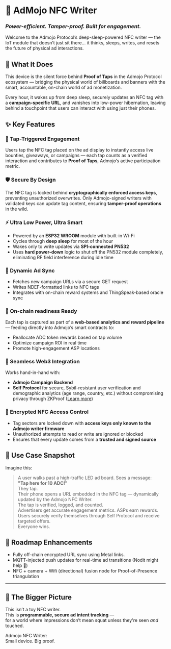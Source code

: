 # 🧠 AdMojo NFC Writer  
### *Power-efficient. Tamper-proof. Built for engagement.*

Welcome to the Admojo Protocol’s deep-sleep-powered NFC writer — the IoT module that doesn’t just sit there… it thinks, sleeps, writes, and resets the future of physical ad interactions.

## 🚀 What It Does

This device is the silent force behind **Proof of Taps** in the Admojo Protocol ecosystem — bridging the physical world of billboards and banners with the smart, accountable, on-chain world of ad monetization.

Every hour, it wakes up from deep sleep, securely updates an NFC tag with a **campaign-specific URL**, and vanishes into low-power hibernation, leaving behind a touchpoint that users can interact with using just their phones.

## ✨ Key Features

### 🎯 Tap-Triggered Engagement
Users tap the NFC tag placed on the ad display to instantly access live bounties, giveaways, or campaigns — each tap counts as a verified interaction and contributes to **Proof of Taps**, Admojo’s active participation metric.

### 🛡️ Secure By Design
The NFC tag is locked behind **cryptographically enforced access keys**, preventing unauthorized overwrites. Only Admojo-signed writers with validated keys can update tag content, ensuring **tamper-proof operations** in the wild.

### ⚡ Ultra Low Power, Ultra Smart
- Powered by an **ESP32 WROOM** module with built-in Wi-Fi
- Cycles through **deep sleep** for most of the hour
- Wakes only to write updates via **SPI-connected PN532**
- Uses **hard power-down** logic to shut off the PN532 module completely, eliminating RF field interference during idle time

### 🔁 Dynamic Ad Sync
- Fetches new campaign URLs via a secure GET request
- Writes NDEF-formatted links to NFC tags
- Integrates with on-chain reward systems and ThingSpeak-based oracle sync

### 🧠 On-chain readiness Ready
Each tap is captured as part of a **web-based analytics and reward pipeline** — feeding directly into Admojo’s smart contracts to:
- Reallocate ADC token rewards based on tap volume
- Optimize campaign ROI in real time
- Promote high-engagement ASP locations

### 📡 Seamless Web3 Integration
Works hand-in-hand with:
- **Admojo Campaign Backend**
- **Self Protocol** for secure, Sybil-resistant user verification and demographic analytics (age range, country, etc.) without compromising privacy through ZKProof ([Learn more](https://docs.self.xyz/))

### 🔐 Encrypted NFC Access Control
- Tag sectors are locked down with **access keys only known to the Admojo writer firmware**
- Unauthorized attempts to read or write are ignored or blocked
- Ensures that every update comes from a **trusted and signed source**

## 🧩 Use Case Snapshot

Imagine this:

> A user walks past a high-traffic LED ad board. Sees a message:  
> **"Tap here for 10 ADC!"**  
> They tap.  
> Their phone opens a URL embedded in the NFC tag — dynamically updated by the Admojo NFC Writer.  
> The tap is verified, logged, and counted.  
> Advertisers get accurate engagement metrics. ASPs earn rewards. Users securely verify themselves through Self Protocol and receive targeted offers.  
> Everyone wins.

## 🔮 Roadmap Enhancements

- Fully off-chain encrypted URL sync using Metal links.
- MQTT-injected push updates for real-time ad transitions (Nodit might help 👀)
- NFC + camera + Wifi (directional) fusion node for Proof-of-Presence triangulation  

---

## 🧬 The Bigger Picture

This isn’t a toy NFC writer.  
This is **programmable, secure ad intent tracking** —  
for a world where impressions don’t mean squat unless they're seen *and* touched.

Admojo NFC Writer:  
Small device. Big proof.

